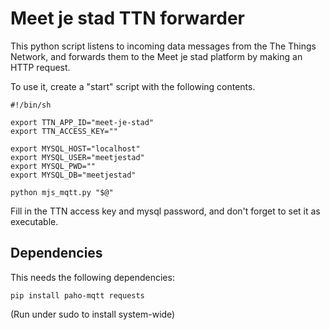 Meet je stad TTN forwarder
==========================
This python script listens to incoming data messages from the The Things
Network, and forwards them to the Meet je stad platform by making an
HTTP request.

To use it, create a "start" script with the following contents.

	#!/bin/sh

	export TTN_APP_ID="meet-je-stad"
	export TTN_ACCESS_KEY=""

	export MYSQL_HOST="localhost"
	export MYSQL_USER="meetjestad"
	export MYSQL_PWD=""
	export MYSQL_DB="meetjestad"

	python mjs_mqtt.py "$@"

Fill in the TTN access key and mysql password, and don't forget to set it as
executable.

Dependencies
------------
This needs the following dependencies:

	pip install paho-mqtt requests

(Run under sudo to install system-wide)
